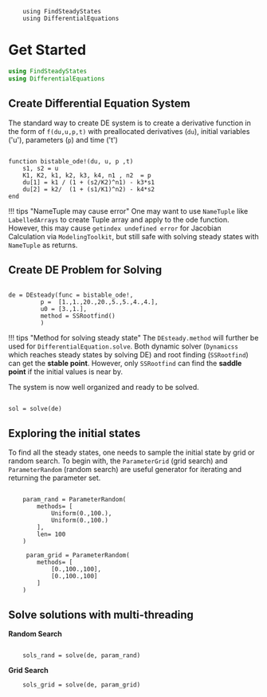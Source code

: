 ```@setup exp
    using FindSteadyStates
    using DifferentialEquations
```

# Get Started


```julia
using FindSteadyStates
using DifferentialEquations
```

## Create Differential Equation System

The standard way to create DE system is to create a derivative function in the form of `f(du,u,p,t)` with preallocated derivatives (`du`), initial variables ('u'), parameters (`p`) and time ('t')

```@example exp

function bistable_ode!(du, u, p ,t)
	s1, s2 = u
	K1, K2, k1, k2, k3, k4, n1 , n2  = p
	du[1] = k1 / (1 + (s2/K2)^n1) - k3*s1
	du[2] = k2/  (1 + (s1/K1)^n2) - k4*s2 
end

```

!!! tips "NameTuple may cause error"
    One may want to use `NameTuple` like `LabelledArrays` to create Tuple array and apply to the ode function. However, this may cause `getindex undefined error` for Jacobian Calculation via `ModelingToolkit`, but still safe with solving steady states with `NameTuple` as returns.

 
## Create DE Problem for Solving 


```@example exp

de = DEsteady(func = bistable_ode!,
         p =  [1.,1.,20.,20.,5.,5.,4.,4.],
         u0 = [3.,1.],
         method = SSRootfind()
         )
```

!!! tips "Method for solving steady state"
    The `DEsteady.method` will further be used for `DifferentialEquation.solve`. Both dynamic solver (`Dynamicss` which reaches steady states by solving DE) and root finding (`SSRootfind`) can get the **stable point**. However, only `SSRootfind` can find the **saddle point** if the initial values is near by.


The system is now well organized and ready to be solved.

```@example exp

sol = solve(de)

```

## Exploring the initial states

To find all the steady states, one needs to sample the initial state by grid or random search. To begin with, the `ParameterGrid` (grid search) and `ParameterRandom` (random search) are useful generator for iterating and returning the parameter set.

```@example exp

    param_rand = ParameterRandom(
        methods= [
            Uniform(0.,100.),
            Uniform(0.,100.)
        ],
        len= 100
    )

     param_grid = ParameterRandom(
        methods= [
            [0.,100.,100],
            [0.,100.,100]
        ]
    )

```


## Solve solutions with multi-threading


**Random Search**

```@example exp

    sols_rand = solve(de, param_rand)

```


**Grid Search**

```@example exp
    sols_grid = solve(de, param_grid)
```